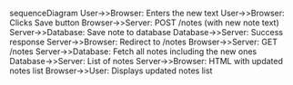 sequenceDiagram
    User->>Browser: Enters the new text 
    User->>Browser: Clicks Save button
    Browser->>Server: POST /notes (with new note text)
    Server->>Database: Save note to database
    Database->>Server: Success response
    Server->>Browser: Redirect to /notes
    Browser->>Server: GET /notes
    Server->>Database: Fetch all notes including the new ones
    Database->>Server: List of notes
    Server->>Browser: HTML with updated notes list
    Browser->>User: Displays updated notes list